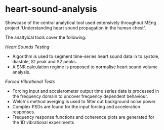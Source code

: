 # heart-sound-analysis
Showcase of the central analytical tool used extensively throughout MEng project 'Understanding heart sound propagation in the human chest'.

The analtyical tools cover the following:

*Heart Sounds Testing*

- Algorithm is used to segment time-series heart sound data in to systole, diastole, S1 peak and S2 peaks.
- A SNR calculation regime is proposed to normalise heart sound volume analysis.

*Forced Vibrational Tests*

- Forcing input and accelerometer output time series data is processed in the frequency domain to uncover frequency dependent behaviour.
- Welch's method averging is used to filter out background noise power.
- Complex PSDs are found for the input forcing and acceleration responses.
- Frequency response functions and coherence plots are generated for the 1D vibrational experiments
